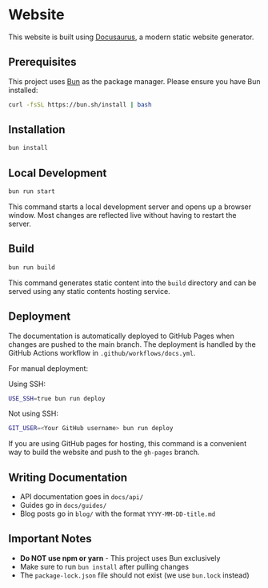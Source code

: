 # Website

This website is built using [Docusaurus](https://docusaurus.io/), a modern static website generator.

## Prerequisites

This project uses [Bun](https://bun.sh) as the package manager. Please ensure you have Bun installed:

```bash
curl -fsSL https://bun.sh/install | bash
```

## Installation

```bash
bun install
```

## Local Development

```bash
bun run start
```

This command starts a local development server and opens up a browser window. Most changes are reflected live without having to restart the server.

## Build

```bash
bun run build
```

This command generates static content into the `build` directory and can be served using any static contents hosting service.

## Deployment

The documentation is automatically deployed to GitHub Pages when changes are pushed to the main branch. The deployment is handled by the GitHub Actions workflow in `.github/workflows/docs.yml`.

For manual deployment:

Using SSH:

```bash
USE_SSH=true bun run deploy
```

Not using SSH:

```bash
GIT_USER=<Your GitHub username> bun run deploy
```

If you are using GitHub pages for hosting, this command is a convenient way to build the website and push to the `gh-pages` branch.

## Writing Documentation

- API documentation goes in `docs/api/`
- Guides go in `docs/guides/`
- Blog posts go in `blog/` with the format `YYYY-MM-DD-title.md`

## Important Notes

- **Do NOT use npm or yarn** - This project uses Bun exclusively
- Make sure to run `bun install` after pulling changes
- The `package-lock.json` file should not exist (we use `bun.lock` instead)